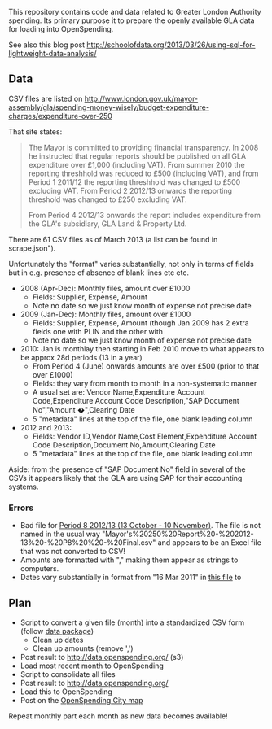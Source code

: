This repository contains code and data related to Greater London Authority
spending. Its primary purpose it to prepare the openly available GLA data for
loading into OpenSpending.

See also this blog post <http://schoolofdata.org/2013/03/26/using-sql-for-lightweight-data-analysis/>

## Data

CSV files are listed on <http://www.london.gov.uk/mayor-assembly/gla/spending-money-wisely/budget-expenditure-charges/expenditure-over-250>

That site states:

> The Mayor is committed to providing financial transparency. In 2008 he instructed that regular reports should be published on all GLA expenditure over £1,000 (including VAT). From summer 2010 the reporting threshhold was reduced to £500 (including VAT), and from Period 1 2011/12 the reporting threshhold was changed to £500 excluding VAT. From Period 2 2012/13 onwards the reporting threshold was changed to £250 excluding VAT.
> 
> From Period 4 2012/13 onwards the report includes expenditure from the GLA's subsidiary, GLA Land & Property Ltd.

There are 61 CSV files as of March 2013 (a list can be found in scrape.json").

Unfortunately the "format" varies substantially, not only in terms of fields but in e.g. presence of absence of blank lines etc etc.

* 2008 (Apr-Dec): Monthly files, amount over £1000
  * Fields: Supplier, Expense, Amount
  * Note no date so we just know month of expense not precise date
* 2009 (Jan-Dec): Monthly files, amount over £1000
  * Fields: Supplier, Expense, Amount (though Jan 2009 has 2 extra fields one with PLIN and the other with 
  * Note no date so we just know month of expense not precise date
* 2010: Jan is monthlay then starting in Feb 2010 move to what appears to be approx 28d periods (13 in a year)
  * From Period 4 (June) onwards amounts are over £500 (prior to that over £1000)
  * Fields: they vary from month to month in a non-systematic manner
  * A usual set are: Vendor Name,Expenditure Account Code,Expenditure Account Code Description,"SAP Document No","Amount �",Clearing Date
  * 5 "metadata" lines at the top of the file, one blank leading column
* 2012 and 2013:
  * Fields: Vendor ID,Vendor Name,Cost Element,Expenditure Account Code Description,Document No,Amount,Clearing Date
  * 5 "metadata" lines at the top of the file, one blank leading column

Aside: from the presence of "SAP Document No" field in several of the CSVs it appears likely that the GLA are using SAP for their accounting systems.

### Errors

* Bad file for [Period 8 2012/13 (13 October - 10 November)](http://www.london.gov.uk/sites/default/files/Mayor's%20250%20Report%20-%202012-13%20-%20P8%20%20-%20Final.csv).  The file is not named in the usual way "Mayor's%20250%20Report%20-%202012-13%20-%20P8%20%20-%20Final.csv" and appears to be an Excel file that was not converted to CSV!
* Amounts are formatted with "," making them appear as strings to computers.
* Dates vary substantially in format from "16 Mar 2011" in [this file](http://static.london.gov.uk/gla/expenditure/docs/2010-11-P13-500.csv) to 

## Plan

* Script to convert a given file (month) into a standardized CSV form (follow [data package](http://www.dataprotocols.org/en/latest/data-packages.html))
  * Clean up dates
  * Clean up amounts (remove ',')
* Post result to http://data.openspending.org/ (s3)
* Load most recent month to OpenSpending
* Script to consolidate all files
* Post result to http://data.openspending.org/
* Load this to OpenSpending
* Post on the [OpenSpending City map](http://apps.openspending.org/maps/)

Repeat monthly part each month as new data becomes available!

